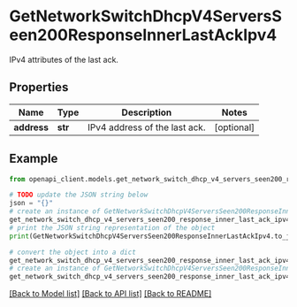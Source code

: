 # GetNetworkSwitchDhcpV4ServersSeen200ResponseInnerLastAckIpv4

IPv4 attributes of the last ack.

## Properties

Name | Type | Description | Notes
------------ | ------------- | ------------- | -------------
**address** | **str** | IPv4 address of the last ack. | [optional] 

## Example

```python
from openapi_client.models.get_network_switch_dhcp_v4_servers_seen200_response_inner_last_ack_ipv4 import GetNetworkSwitchDhcpV4ServersSeen200ResponseInnerLastAckIpv4

# TODO update the JSON string below
json = "{}"
# create an instance of GetNetworkSwitchDhcpV4ServersSeen200ResponseInnerLastAckIpv4 from a JSON string
get_network_switch_dhcp_v4_servers_seen200_response_inner_last_ack_ipv4_instance = GetNetworkSwitchDhcpV4ServersSeen200ResponseInnerLastAckIpv4.from_json(json)
# print the JSON string representation of the object
print(GetNetworkSwitchDhcpV4ServersSeen200ResponseInnerLastAckIpv4.to_json())

# convert the object into a dict
get_network_switch_dhcp_v4_servers_seen200_response_inner_last_ack_ipv4_dict = get_network_switch_dhcp_v4_servers_seen200_response_inner_last_ack_ipv4_instance.to_dict()
# create an instance of GetNetworkSwitchDhcpV4ServersSeen200ResponseInnerLastAckIpv4 from a dict
get_network_switch_dhcp_v4_servers_seen200_response_inner_last_ack_ipv4_from_dict = GetNetworkSwitchDhcpV4ServersSeen200ResponseInnerLastAckIpv4.from_dict(get_network_switch_dhcp_v4_servers_seen200_response_inner_last_ack_ipv4_dict)
```
[[Back to Model list]](../README.md#documentation-for-models) [[Back to API list]](../README.md#documentation-for-api-endpoints) [[Back to README]](../README.md)


